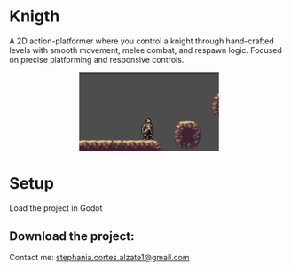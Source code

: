 # Knigth
A 2D action-platformer where you control a knight through hand-crafted levels with smooth movement, melee combat, and respawn logic. Focused on precise platforming and responsive controls.

<p align="center"><img src="./Media/1.png" width="50%" height="50%"></p>

# Setup
Load the project in Godot
        
## Download the project:
Contact me: stephania.cortes.alzate1@gmail.com
